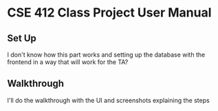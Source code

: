 # CSE 412 Class Project User Manual

## Set Up
I don't know how this part works and setting up the database with the frontend in a way that will work for the TA?

## Walkthrough
I'll do the walkthrough with the UI and screenshots explaining the steps
